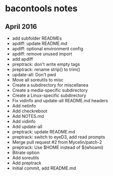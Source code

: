 bacontools notes
================

April 2016
----------
+ add subfolder READMEs
+ apdiff: update README.md
+ apdiff: optional environment config
+ apdiff: remove unused import
+ add apdiff
+ preptrack: don't write empty tags
+ preptrack: rename strip() to trim()
+ update-all: Don't pwd
+ Move all soreutils to misc
+ Create a subdirectory for miscellanea
+ Create a media-specific subdirectory
+ Create a Linux-specific subdirectory
+ Fix vidinfo and update-all README.md headers
+ Add netinfo
+ Add checkreboot
+ Add NOTES.md
+ Add vidinfo
+ Add update-all
+ preptrack: update README.md
+ preptrack: switch to eyeD3, add read prompts
+ Merge pull request #2 from Mycelin/patch-2
+ preptrack: Use $HOME instead of $(whoami)
+ Bitrate option
+ Add soreutils
+ Add preptrack
+ Initial commit, add README.md
